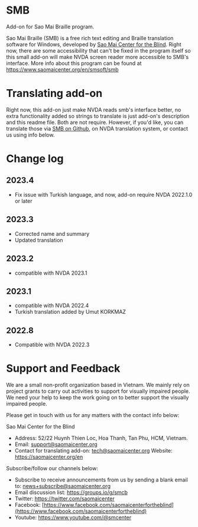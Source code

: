 # SMB
Add-on for Sao Mai Braille program.

Sao Mai Braille (SMB) is a free rich text editing and Braille translation software for Windows, developed by [Sao Mai Center for the Blind](https://www.saomaicenter.org/en).
Right now, there are some accessibility that can't be fixed in the program itself so this small add-on will make NVDA screen reader more accessible to SMB's interface.
More info about this program can be found at <https://www.saomaicenter.org/en/smsoft/smb>

# Translating add-on
Right now, this add-on just make NVDA reads smb's interface better, no extra functionality added so strings to translate is just add-on's description and this readme file. Both are not require. However, if you'd like, you can translate those via [SMB on Github](https://github.com/Sao-Mai-Center/SMB), on NVDA translation system, or contact us using info below.

# Change log
## 2023.4
- Fix issue with Turkish language, and now, add-on require NVDA 2022.1.0 or later

## 2023.3
- Corrected name and summary
- Updated translation

## 2023.2
- compatible with NVDA 2023.1

## 2023.1
- compatible with NVDA 2022.4
- Turkish translation added by Umut KORKMAZ

## 2022.8
- Compatible with NVDA 2022.3

# Support and Feedback

We are a small non-profit organization based in Vietnam. We mainly rely on project grants to carry out activities to support for visually impaired people. We need your help to keep the work going on to better support the visually impaired people.

Please get in touch with us for any matters with the contact info below:

Sao Mai Center for the Blind

- Address: 52/22 Huynh Thien Loc, Hoa Thanh, Tan Phu, HCM, Vietnam.
- Email: [support@saomaicenter.org](mailto:support@saomaicenter.org)
- Contact for translating add-on: [tech@saomaicenter.org](mailto:tech@saomaicenter.org)
Website: <https://saomaicenter.org/en>

Subscribe/follow our channels below:
- Subscribe to receive announcements from us by sending a blank email to: news+subscribe@saomaicenter.org
- Email discussion list: <https://groups.io/g/smcb>
- Twitter: <https://twitter.com/saomaicenter>
- Facebook: [https://www.facebook.com/saomaicenterfortheblind](https://www.facebook.com/saomaicenterfortheblind)
- Youtube: <https://www.youtube.com/@smcenter>